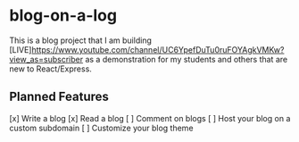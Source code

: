 # blog-on-a-log

This is a blog project that I am building [LIVE]https://www.youtube.com/channel/UC6YpefDuTu0ruFOYAgkVMKw?view_as=subscriber as a demonstration for my students and others that are new to React/Express.

## Planned Features
[x] Write a blog
[x] Read a blog
[ ] Comment on blogs
[ ] Host your blog on a custom subdomain
[ ] Customize your blog theme
